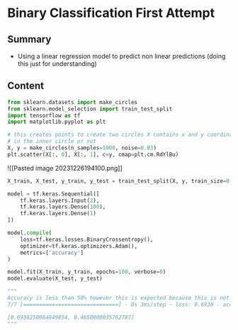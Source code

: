 # Binary Classification First Attempt

## Summary

- Using a linear regression model to predict non linear predictions (doing this just for understanding)

## Content

```python
from sklearn.datasets import make_circles
from sklearn.model_selection import train_test_split
import tensorflow as tf
import matplotlib.pyplot as plt

# this creates points to create two circles X contains x and y coordinates while y shows whether the point is
# in the inner circle or not
X, y = make_circles(n_samples=1000, noise=0.03)
plt.scatter(X[:, 0], X[:, 1], c=y, cmap=plt.cm.RdYlBu)
```

![[Pasted image 20231226194100.png]]


```python
X_train, X_test, y_train, y_test = train_test_split(X, y, train_size=0.8)

model = tf.keras.Sequential([
    tf.keras.layers.Input(2),
    tf.keras.layers.Dense(100),
    tf.keras.layers.Dense(1)
])

model.compile(
    loss=tf.keras.losses.BinaryCrossentropy(),
    optimizer=tf.keras.optimizers.Adam(),
    metrics=['accuracy']
)

model.fit(X_train, y_train, epochs=100, verbose=0)
model.evaluate(X_test, y_test)

"""
Accuracy is less than 50% however this is expected because this is not sutable for non linear problem
7/7 [==============================] - 0s 3ms/step - loss: 0.6938 - accuracy: 0.4650

[0.6938250064849854, 0.4650000035762787]
"""
```
